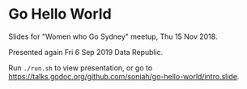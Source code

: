 # Go Hello World

Slides for "Women who Go Sydney" meetup, Thu 15 Nov 2018.

Presented again Fri 6 Sep 2019 Data Republic.

Run `./run.sh` to view presentation, or go to https://talks.godoc.org/github.com/soniah/go-hello-world/intro.slide.
